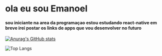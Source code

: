 # ola eu sou Emanoel
#### sou iniciante na area da programaçao estou estudando react-native em breve irei postar os links de apps que vou desenvolver no futuro

[![Anurag's GitHub stats](https://github-readme-stats.vercel.app/api?username=Emanoellima-dev&show_icons=true&theme=radical&hide=contribs,prs)](https://github.com/anuraghazra/github-readme-stats)


![Top Langs](https://github-readme-stats.vercel.app/api/top-langs/?username=Emanoellima-dev&layout=compact)
